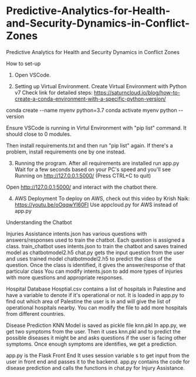 # Predictive-Analytics-for-Health-and-Security-Dynamics-in-Conflict-Zones
Predictive Analytics for Health and Security Dynamics in Conflict Zones

How to set-up

1. Open VSCode.
   
2. Setting up Virtual Environment.
Create Virtual Environment with Python v7
Check link for detailed steps: 
https://saturncloud.io/blog/how-to-create-a-conda-environment-with-a-specific-python-version/

conda create --name myenv python=3.7
conda activate myenv
python --version

Ensure VSCode is running in Virtul Environment with "pip list" command. It should close to 0 modules.

Then install requirements.txt and then run "pip list" again. If there's a problem, install requirements one by one instead.

3. Running the program.
After all requirements are installed run app.py
Wait for a few seconds based on your PC's speed and you'll see
Running on http://127.0.0.1:5000/ (Press CTRL+C to quit)

Open http://127.0.0.1:5000/ and interact with the chatbot there.

4. AWS Deployment
To deploy on AWS, check out this video by Krish Naik: 
https://youtu.be/oOqqwYI60FI
Use appcloud.py for AWS instead of app.py



Understanding the Chatbot

Injuries Assistance
intents.json has various questions with answers/responses used to train the chatbot. Each question is assigned a class. 
train_chatbot uses intents.json to train the chatbot and saves trained model as chatbotmodel2.h5
chat.py gets the input question from the user and uses trained model chatbotmodel2.h5 to predict the class of the question. Once the class is identified, it gives the answer/response of that particular class
You can modify intents.json to add more types of injuries with more questions and appropriate responses.

Hospital Database
Hosptial.csv contains a list of hospitals in Palestine and have a variable to denote if it's operational or not. It is loaded in app.py to find out which area of Palestine the user is in and will give the list of operational hospitals nearby. 
You can modify the file to add more hospitals from different countries.


Disease Prediction
KNN Model is saved as pickle file knn.pkl
In app.py, we get two symptoms from the user. Then it uses knn.pkl and to predict the possible diseases it might be and asks questions if the user is facing other symptoms. Once enough symptoms are identifies, we get a prediction. 

app.py is the Flask Front End
It uses session variable s to get input from the user in front end and passes it to the backend. 
app.py contains the code for disease prediction and calls the functions in chat.py for Injury Assistance.
